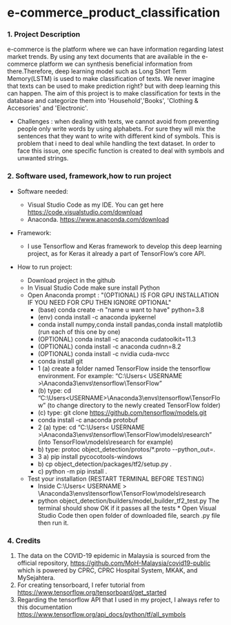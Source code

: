 # e-commerce_product_classification

### 1. Project Description
e-commerce is the platform where we can have information regarding latest market trends. By using any text documents that are available in the e-commerce platform we can synthesis beneficial information from there.Therefore, deep learning model such as Long Short Term Memory(LSTM) is used to make classification of texts. We never imagine that texts can be used to make prediction right? but with deep learning this can happen. The aim of this project is to make classification for texts in the database and categorize them into 'Household','Books', 'Clothing & Accesories' and 'Electronic'.

 * Challenges : when dealing with texts, we cannot avoid from preventing people only write words by using alphabets. For sure they will mix the sentences that they want to write with different kind of symbols. This is problem that i need to deal while handling the text dataset. In order to face this issue, one specific function is created to deal with symbols and unwanted strings.
 
### 2. Software used, framework,how to run project
   * Software needed:
     * Visual Studio Code as my IDE. You can get here https://code.visualstudio.com/download
     * Anaconda. https://www.anaconda.com/download

   * Framework:
     * I use Tensorflow and Keras framework to develop this deep learning project, as for Keras it already a part of TensorFlow’s core API.
   
   * How to run project:
     * Download project in the github
     * In Visual Studio Code make sure install Python
     * Open Anaconda prompt : "(OPTIONAL) IS FOR GPU INSTALLATION IF YOU NEED FOR CPU THEN IGNORE OPTIONAL"
        * (base) conda create -n "name u want to have" python=3.8
        * (env) conda install -c anaconda ipykernel
        * conda install numpy,conda install pandas,conda install matplotlib (run each of this one by one)
        * (OPTIONAL) conda install -c anaconda cudatoolkit=11.3
        * (OPTIONAL) conda install -c anaconda cudnn=8.2
        * (OPTIONAL) conda install -c nvidia cuda-nvcc
        * conda install git
        * 1 (a) create a folder named TensorFlow inside the tensorflow environment. For example: “C:\Users\< USERNAME >\Anaconda3\envs\tensorflow\TensorFlow”
        * (b) type: cd “C:\Users\<USERNAME>\Anaconda3\envs\tensorflow\TensorFlow” (to change directory to the newly created TensorFlow folder) 
        * (c) type: git clone https://github.com/tensorflow/models.git
        * conda install -c anaconda protobuf
        * 2 (a) type: cd “C:\Users\< USERNAME >\Anaconda3\envs\tensorflow\TensorFlow\models\research” (into TensorFlow\models\research for example)
        * b) type: protoc object_detection/protos/*.proto --python_out=.
        * 3 a) pip install pycocotools-windows
        * b) cp object_detection/packages/tf2/setup.py .
        * c) python -m pip install .
      * Test your installation (RESTART TERMINAL BEFORE TESTING)  
         * Inside C:\Users\< USERNAME > \Anaconda3\envs\tensorflow\TensorFlow\models\research
         * python object_detection/builders/model_builder_tf2_test.py The terminal should show OK if it passes all the tests
    * Open Visual Studio Code then open folder of downloaded file, search .py file then run it.
### 4. Credits
1. The data on the COVID-19 epidemic in Malaysia is sourced from the official repository, https://github.com/MoH-Malaysia/covid19-public which is powered by CPRC, CPRC Hospital System, MKAK, and MySejahtera.
2. For creating tensorboard, I refer tutorial from https://www.tensorflow.org/tensorboard/get_started
3. Regarding the tensorflow API that I used in my project, I always refer to this documentation https://www.tensorflow.org/api_docs/python/tf/all_symbols
